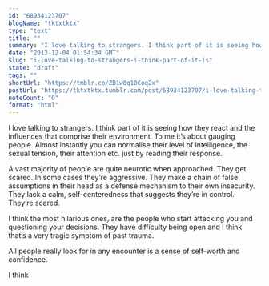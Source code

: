 ```yaml
---
id: "68934123707"
blogName: "tktxtktx"
type: "text"
title: ""
summary: "I love talking to strangers. I think part of it is seeing how they react and the influences that comprise their environment. To..."
date: "2013-12-04 01:54:34 GMT"
slug: "i-love-talking-to-strangers-i-think-part-of-it-is"
state: "draft"
tags: ""
shortUrl: "https://tmblr.co/ZB1w8q10Coq2x"
postUrl: "https://tktxtktx.tumblr.com/post/68934123707/i-love-talking-to-strangers-i-think-part-of-it-is"
noteCount: "0"
format: "html"
---
```


I love talking to strangers. I think part of it is seeing how they react and the influences that comprise their environment. To me it’s about gauging people. Almost instantly you can normalise their level of intelligence, the sexual tension, their attention etc. just by reading their response.

A vast majority of people are quite neurotic when approached. They get scared. In some cases they’re aggressive. They make a chain of false assumptions in their head as a defense mechanism to their own insecurity. They lack a calm, self-centeredness that suggests they’re in control. They’re scared.

I think the most hilarious ones, are the people who start attacking you and questioning your decisions. They have difficulty being open and I think that’s a very tragic symptom of past trauma. 

All people really look for in any encounter is a sense of self-worth and confidence.

I think